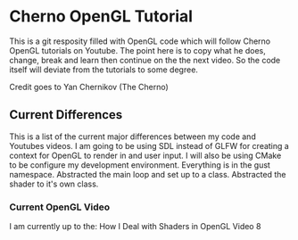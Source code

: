 # Cherno OpenGL Tutorial

This is a git resposity filled with OpenGL code which will follow Cherno OpenGL tutorials on Youtube.
The point here is to copy what he does, change, break and learn then continue on the the next video.
So the code itself will deviate from the tutorials to some degree. 

Credit goes to Yan Chernikov (The Cherno)

## Current Differences

This is a list of the current major differences between my code and Youtubes videos.
I am going to be using SDL instead of GLFW for creating a context for OpenGL to render in and user input.
I will also be using CMake to be configure my development environment.
Everything is in the gust namespace.
Abstracted the main loop and set up to a class.
Abstracted the shader to it's own class.

### Current OpenGL Video
I am currently up to the: How I Deal with Shaders in OpenGL Video 8
